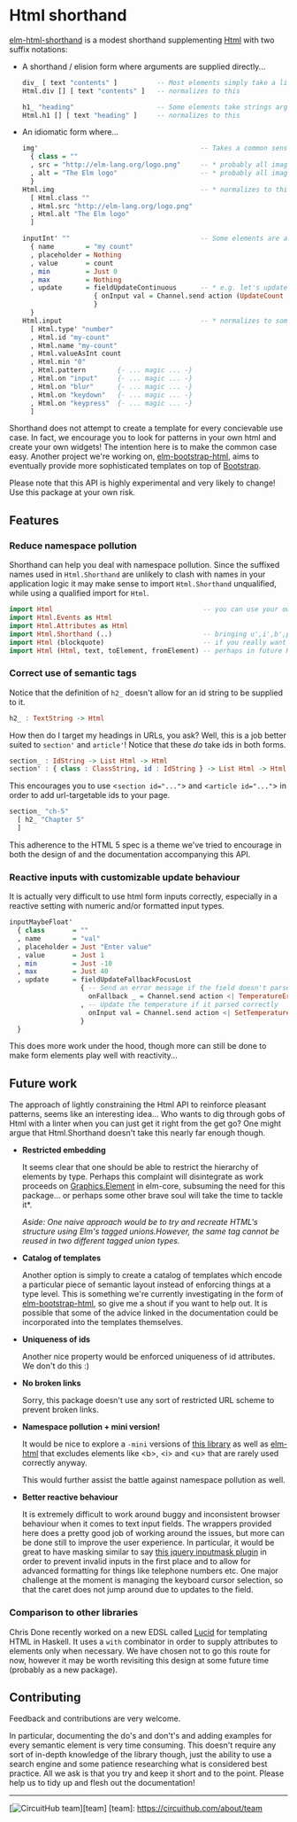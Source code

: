 # Html shorthand

[elm-html-shorthand][shorthand] is a modest shorthand supplementing [Html][elm-html] with two suffix notations:

* A shorthand / elision form where arguments are supplied directly...

  ```haskell
  div_ [ text "contents" ]          -- Most elements simply take a list of children, eliding any attributes
  Html.div [] [ text "contents" ]   -- normalizes to this

  h1_ "heading"                     -- Some elements take strings arguments instead of nodes
  Html.h1 [] [ text "heading" ]     -- normalizes to this
  ```

* An idiomatic form where...

  ```haskell
  img'                                         -- Takes a common sense list of arguments:
    { class = ""
    , src = "http://elm-lang.org/logo.png"     -- * probably all images should have a src attribute
    , alt = "The Elm logo"                     -- * probably all images should have an alt attribute
    }
  Html.img                                     -- * normalizes to this
    [ Html.class ""
    , Html.src "http://elm-lang.org/logo.png"
    , Html.alt "The Elm logo"
    ]

  inputInt' ""                                 -- Some elements are a bit special:
    { name        = "my count"
    , placeholder = Nothing
    , value       = count
    , min         = Just 0
    , max         = Nothing
    , update      = fieldUpdateContinuous      -- * e.g. let's update this field continuously
                    { onInput val = Channel.send action (UpdateCount val)
                    }
    }
  Html.input                                   -- * normalizes to something rather more elaborate
    [ Html.type' "number"
    , Html.id "my-count"
    , Html.name "my-count"
    , Html.valueAsInt count
    , Html.min "0"
    , Html.pattern        {- ... magic ... -}
    , Html.on "input"     {- ... magic ... -}
    , Html.on "blur"      {- ... magic ... -}
    , Html.on "keydown"   {- ... magic ... -}
    , Html.on "keypress"  {- ... magic ... -}
    ]
  ```

Shorthand does not attempt to create a template for every concievable use case. In fact, we encourage you to look for patterns in your own html and create your own widgets! The intention here is to make the common case easy. Another project we're working on, [elm-bootstrap-html][elm-bootstrap-html], aims to eventually provide more sophisticated templates on top of [Bootstrap][bootstrap].

Please note that this API is highly experimental and very likely to change! Use this package at your own risk.

## Features

### Reduce namespace pollution

Shorthand can help you deal with namespace pollution. Since the suffixed names used in `Html.Shorthand` are unlikely to clash with names in your application logic it may make sense to import `Html.Shorthand` unqualified, while using a qualified import for `Html`.

```haskell
import Html                                      -- you can use your own short u, i, b, p variable names!
import Html.Events as Html
import Html.Attributes as Html
import Html.Shorthand (..)                       -- bringing u',i',b',p',em' etc...
import Html (blockquote)                         -- if you really want something unqualified, just import it individually...
import Html (Html, text, toElement, fromElement) -- perhaps in future Html.Shorthand will re-export these automatically
```

### Correct use of semantic tags

Notice that the definition of `h2_` doesn't allow for an id string to be supplied to it.

```haskell
h2_ : TextString -> Html
```

How then do I target my headings in URLs, you ask? Well, this is a job better suited to `section'` and `article'`! Notice that these *do* take ids in both forms.

```haskell
section_ : IdString -> List Html -> Html
section' : { class : ClassString, id : IdString } -> List Html -> Html
```

This encourages you to use &lt;`section id="..."`&gt; and &lt;`article id="..."`&gt; in order to add url-targetable ids to your page.

```haskell
section_ "ch-5"
  [ h2_ "Chapter 5"
  ]
```

This adherence to the HTML 5 spec is a theme we've tried to encourage in both the design of and the documentation accompanying this API.

### Reactive inputs with customizable update behaviour

It is actually very difficult to use html form inputs correctly, especially in a reactive setting with numeric and/or formatted input types.

```haskell
inputMaybeFloat'
  { class       = ""
  , name        = "val"
  , placeholder = Just "Enter value"
  , value       = Just 1
  , min         = Just -10
  , max         = Just 40
  , update      = fieldUpdateFallbackFocusLost
                  { -- Send an error message if the field doesn't parse correctly
                    onFallback _ = Channel.send action <| TemperatureError "Expected degrees celcius"
                  , -- Update the temperature if it parsed correctly
                    onInput val = Channel.send action <| SetTemperature val
                  }
  }
```
This does more work under the hood, though more can still be done to make form elements play well with reactivity...

## Future work

The approach of lightly constraining the Html API to reinforce pleasant patterns, seems like an interesting idea... Who wants to dig through gobs of Html with a linter when you can just get it right from the get go? One might argue that Html.Shorthand doesn't take this nearly far enough though.

* **Restricted embedding**

    It seems clear that one should be able to restrict the hierarchy of elements by type. Perhaps this complaint will disintegrate as work proceeds on [Graphics.Element][core-element] in elm-core, subsuming the need for this package... or perhaps some other brave soul will take the time to tackle it*.

    *Aside: One naive approach would be to try and recreate HTML's structure using Elm's tagged unions.However, the same tag cannot be reused in two different tagged union types.*

* **Catalog of templates**

    Another option is simply to create a catalog of templates which encode a particular piece of semantic layout instead of enforcing things at a type level. This is something we're currently investigating in the form of [elm-bootstrap-html][elm-bootstrap-html], so give me a shout if you want to help out. It is possible that some of the advice linked in the documentation could be incorporated into the templates themselves.

* **Uniqueness of ids**

    Another nice property would be enforced uniqueness of id attributes. We don't do this :)

* **No broken links**

    Sorry, this package doesn't use any sort of restricted URL scheme to prevent broken links.

* **Namespace pollution + mini version!**

    It would be nice to explore a `-mini` versions of [this library][shorthand] as well as [elm-html][elm-html] that excludes elements like &lt;b&gt;, &lt;i&gt; and &lt;u&gt; that are rarely used correctly anyway.

    This would further assist the battle against namespace pollution as well.

* **Better reactive behaviour**

    It is extremely difficult to work around buggy and inconsistent browser behaviour when it comes to text input fields.
    The wrappers provided here does a pretty good job of working around the issues, but more can be done still to improve the user experience.
    In particular, it would be great to have masking similar to say [this jquery inputmask plugin][jquery.inputmask] in order to prevent invalid inputs in the first place and to allow for advanced formatting for things like telephone numbers etc.
    One major challenge at the moment is managing the keyboard cursor selection, so that the caret does not jump around due to updates to the field.

### Comparison to other libraries

Chris Done recently worked on a new EDSL called [Lucid][lucid] for templating HTML in Haskell. It uses a `with` combinator in order to supply attributes to elements only when necessary. We have chosen not to go this route for now, however it may be worth revisiting this design at some future time (probably as a new package).

[elm-html]: http://package.elm-lang.org/packages/evancz/elm-html/latest
[shorthand]: http://package.elm-lang.org/packages/circuithub/elm-html-shorthand/latest
[elm-bootstrap-html]: http://package.elm-lang.org/packages/circuithub/elm-bootstrap-html/latest
[bootstrap]: http://getbootstrap.com
[jquery.inputmask]: https://github.com/RobinHerbots/jquery.inputmask
[lucid]: http://chrisdone.com/posts/lucid
[core-element]: http://package.elm-lang.org/packages/elm-lang/core/latest/Graphics-Element

## Contributing

Feedback and contributions are very welcome.

In particular, documenting the do's and don't's and adding examples for every semantic element is very time consuming. This doesn't require any sort of in-depth knowledge of the library though, just the ability to use a search engine and some patience researching what is considered best practice. All we ask is that you try and keep it short and to the point. Please help us to tidy up and flesh out the documentation!

---
[![CircuitHub team](http://docs.circuithub.com/press/logo/circuithub-lightgray-extratiny.jpg)][team]
[team]: https://circuithub.com/about/team
